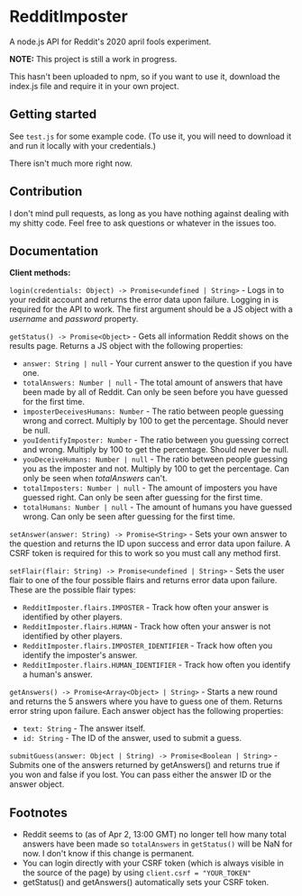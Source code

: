 # RedditImposter
A node.js API for Reddit's 2020 april fools experiment.

**NOTE:** This project is still a work in progress.

This hasn't been uploaded to npm, so if you want to use it, download the index.js file and require it in your own project.

## Getting started

See `test.js` for some example code. (To use it, you will need to download it and run it locally with your credentials.)

There isn't much more right now.

## Contribution

I don't mind pull requests, as long as you have nothing against dealing with my shitty code. Feel free to ask questions or whatever in the issues too.

## Documentation

**Client methods:**

`login(credentials: Object) -> Promise<undefined | String>` - Logs in to your reddit account and returns the error data upon failure. Logging in is required for the API to work. The first argument should be a JS object with a *username* and *password* property.

`getStatus() -> Promise<Object>` - Gets all information Reddit shows on the results page. Returns a JS object with the following properties:
* `answer: String | null` - Your current answer to the question if you have one.
* `totalAnswers: Number | null` - The total amount of answers that have been made by all of Reddit. Can only be seen before you have guessed for the first time.
* `ìmposterDeceivesHumans: Number` - The ratio between people guessing wrong and correct. Multiply by 100 to get the percentage. Should never be null.
* `youIdentifyImposter: Number` - The ratio between you guessing correct and wrong. Multiply by 100 to get the percentage. Should never be null.
* `youDeceiveHumans: Number | null` - The ratio between people guessing you as the imposter and not. Multiply by 100 to get the percentage. Can only be seen when *totalAnswers* can't.
* `totalImposters: Number | null` - The amount of imposters you have guessed right. Can only be seen after guessing for the first time.
* `totalHumans: Number | null` - The amount of humans you have guessed wrong. Can only be seen after guessing for the first time.

`setAnswer(answer: String) -> Promise<String>` - Sets your own answer to the question and returns the ID upon success and error data upon failure. A CSRF token is required for this to work so you must call any method first.

`setFlair(flair: String) -> Promise<undefined | String>` - Sets the user flair to one of the four possible flairs and returns error data upon failure. These are the possible flair types:
* `RedditImposter.flairs.IMPOSTER` - Track how often your answer is identified by other players.
* `RedditImposter.flairs.HUMAN` - Track how often your answer is not identified by other players.
* `RedditImposter.flairs.IMPOSTER_IDENTIFIER` - Track how often you identify the imposter's answer.
* `RedditImposter.flairs.HUMAN_IDENTIFIER` - Track how often you identify a human's answer.

`getAnswers() -> Promise<Array<Object> | String>` - Starts a new round and returns the 5 answers where you have to guess one of them. Returns error string upon failure. Each answer object has the following properties:
* `text: String` - The answer itself.
* `id: String` - The ID of the answer, used to submit a guess.

`submitGuess(answer: Object | String) -> Promise<Boolean | String>` - Submits one of the answers returned by getAnswers() and returns true if you won and false if you lost. You can pass either the answer ID or the answer object.

## Footnotes
* Reddit seems to (as of Apr 2, 13:00 GMT) no longer tell how many total answers have been made so `totalAnswers` in `getStatus()` will be NaN for now. I don't know if this change is permanent.
* You can login directly with your CSRF token (which is always visible in the source of the page) by using `client.csrf = "YOUR_TOKEN"`
* getStatus() and getAnswers() automatically sets your CSRF token.
